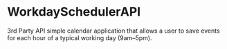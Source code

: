 # WorkdaySchedulerAPI
3rd Party API simple calendar application that allows a user to save events for each hour of a typical working day (9am–5pm).
